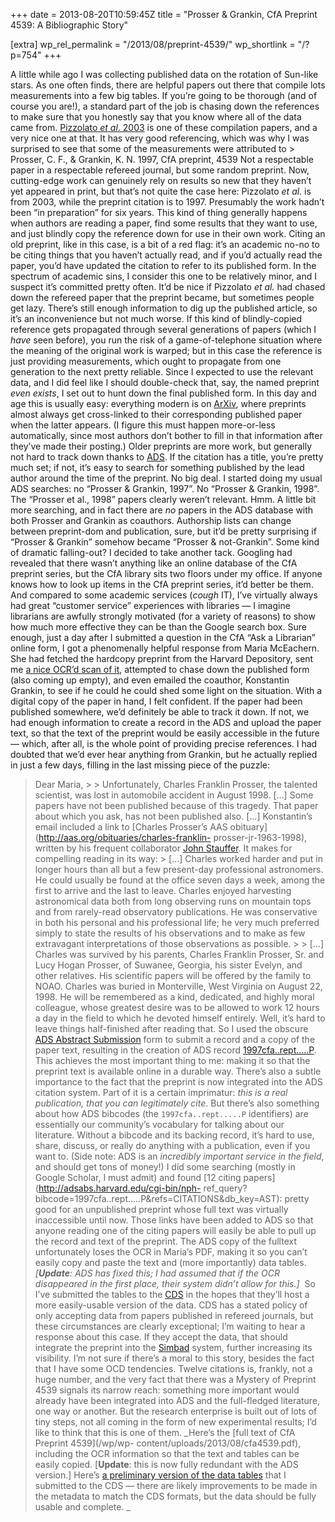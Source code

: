+++
date = 2013-08-20T10:59:45Z
title = "Prosser & Grankin, CfA Preprint 4539: A Bibliographic Story"

[extra]
wp_rel_permalink = "/2013/08/preprint-4539/"
wp_shortlink = "/?p=754"
+++

A little while ago I was collecting published data on the rotation of Sun-like
stars. As one often finds, there are helpful papers out there that compile
lots measurements into a few big tables. If you’re going to be thorough (and
of course you are!), a standard part of the job is chasing down the references
to make sure that you honestly say that you know where all of the data came
from. [Pizzolato _et al_. 2003](http://dx.doi.org/10.1051/0004-6361:20021560)
is one of these compilation papers, and a very nice one at that. It has very
good referencing, which was why I was surprised to see that some of the
measurements were attributed to  > Prosser, C. F., & Grankin, K. N. 1997, CfA
preprint, 4539  Not a respectable paper in a respectable refereed journal, but
some random preprint. Now, cutting-edge work can genuinely rely on results so
new that they haven’t yet appeared in print, but that’s not quite the case
here: Pizzolato _et al._ is from 2003, while the preprint citation is to 1997.
Presumably the work hadn’t been “in preparation” for six years.  This kind of
thing generally happens when authors are reading a paper, find some results
that they want to use, and just blindly copy the reference down for use in
their own work. Citing an old preprint, like in this case, is a bit of a red
flag: it’s an academic no-no to be citing things that you haven’t actually
read, and if you’d actually read the paper, you’d have updated the citation to
refer to its published form.  In the spectrum of academic sins, I consider
this one to be relatively minor, and I suspect it’s committed pretty often.
It’d be nice if Pizzolato _et al._ had chased down the refereed paper that the
preprint became, but sometimes people get lazy. There’s still enough
information to dig up the published article, so it’s an inconvenience but not
much worse. If this kind of blindly-copied reference gets propagated through
several generations of papers (which I _have_ seen before), you run the risk
of a game-of-telephone situation where the meaning of the original work is
warped; but in this case the reference is just providing measurements, which
ought to propagate from one generation to the next pretty reliable.  Since I
expected to use the relevant data, and I did feel like I should double-check
that, say, the named preprint _even exists_, I set out to hunt down the final
published form. In this day and age this is usually easy: everything modern is
on [ArXiv](http://arxiv.org/ "Fixing erroneous “Insufficient storage
available” errors on Android"), where preprints almost always get cross-linked
to their corresponding published paper when the latter appears. (I figure this
must happen more-or-less automatically, since most authors don’t bother to
fill in that information after they’ve made their posting.) Older preprints
are more work, but generally not hard to track down thanks to
[ADS](http://adsabs.harvard.edu/). If the citation has a title, you’re pretty
much set; if not, it’s easy to search for something published by the lead
author around the time of the preprint. No big deal.  I started doing my usual
ADS searches: no “Prosser & Grankin, 1997”. No “Prosser & Grankin, 1998”. The
“Prosser et al., 1998” papers clearly weren’t relevant. Hmm. A little bit more
searching, and in fact there are _no_ papers in the ADS database with both
Prosser and Grankin as coauthors. Authorship lists can change between
preprint-dom and publication, sure, but it’d be pretty surprising if “Prosser
& Grankin” somehow became “Prosser & not-Grankin”. Some kind of dramatic
falling-out?  I decided to take another tack. Googling had revealed that there
wasn’t anything like an online database of the CfA preprint series, but the
CfA library sits two floors under my office. If anyone knows how to look up
items in the CfA preprint series, it’d better be them. And compared to some
academic services (_cough_ IT), I’ve virtually always had great “customer
service” experiences with libraries — I imagine librarians are awfully
strongly motivated (for a variety of reasons) to show how much more effective
they can be than the Google search box.  Sure enough, just a day after I
submitted a question in the CfA “Ask a Librarian” online form, I got a
phenomenally helpful response from Maria McEachern. She had fetched the
hardcopy preprint from the Harvard Depository, sent me [a nice OCR’d scan of
it](/wp/wp-content/uploads/2013/08/cfa4539.pdf), attempted to chase down the
published form (also coming up empty), and even emailed the coauthor,
Konstantin Grankin, to see if he could he could shed some light on the
situation.  With a digital copy of the paper in hand, I felt confident. If the
paper had been published somewhere, we’d definitely be able to track it down.
If not, we had enough information to create a record in the ADS and upload the
paper text, so that the text of the preprint would be easily accessible in the
future — which, after all, is the whole point of providing precise references.
I had doubted that we’d ever hear anything from Grankin, but he actually
replied in just a few days, filling in the last missing piece of the puzzle:
> Dear Maria, >  > Unfortunately, Charles Franklin Prosser, the talented
scientist, was lost in automobile accident in August 1998. \[…\] Some papers
have not been published because of this tragedy. That paper about which you
ask, has not been published also. \[…\]  Konstantin’s email included a link to
[Charles Prosser’s AAS obituary](http://aas.org/obituaries/charles-franklin-
prosser-jr-1963-1998), written by his frequent collaborator [John
Stauffer](http://web.ipac.caltech.edu/staff/stauffer/). It makes for
compelling reading in its way:  > \[…\] Charles worked harder and put in
longer hours than all but a few present-day professional astronomers. He could
usually be found at the office seven days a week, among the first to arrive
and the last to leave. Charles enjoyed harvesting astronomical data both from
long observing runs on mountain tops and from rarely-read observatory
publications. He was conservative in both his personal and his professional
life; he very much preferred simply to state the results of his observations
and to make as few extravagant interpretations of those observations as
possible. >  > \[…\] Charles was survived by his parents, Charles Franklin
Prosser, Sr. and Lucy Hogan Prosser, of Suwanee, Georgia, his sister Evelyn,
and other relatives. His scientific papers will be offered by the family to
NOAO. Charles was buried in Monterville, West Virginia on August 22, 1998. He
will be remembered as a kind, dedicated, and highly moral colleague, whose
greatest desire was to be allowed to work 12 hours a day in the field to which
he devoted himself entirely.  Well, it’s hard to leave things half-finished
after reading that. So I used the obscure [ADS Abstract
Submission](http://adsabs.harvard.edu/adsfeedback/submit_abstract.html) form
to submit a record and a copy of the paper text, resulting in the creation of
ADS record
[1997cfa..rept…..P](http://adsabs.harvard.edu/abs/1997cfa..rept.....P). This
achieves the most important thing to me: making it so that the preprint text
is available online in a durable way. There’s also a subtle importance to the
fact that the preprint is now integrated into the ADS citation system. Part of
it is a certain imprimatur: _this is a real publication, that you can
legitimately cite_. But there’s also something about how ADS bibcodes (the
`1997cfa..rept.....P` identifiers) are essentially our community’s vocabulary
for talking about our literature. Without a bibcode and its backing record,
it’s hard to use, share, discuss, or really do anything with a publication,
even if you want to. (Side note: ADS is an _incredibly important service in
the field_, and should get tons of money!)  I did some searching (mostly in
Google Scholar, I must admit) and found [12 citing
papers](http://adsabs.harvard.edu/cgi-bin/nph-
ref_query?bibcode=1997cfa..rept.....P&refs=CITATIONS&db_key=AST): pretty good
for an unpublished preprint whose full text was virtually inaccessible until
now. Those links have been added to ADS so that anyone reading one of the
citing papers will easily be able to pull up the record and text of the
preprint.  The ADS copy of the fulltext unfortunately loses the OCR in Maria’s
PDF, making it so you can’t easily copy and paste the text and (more
importantly) data tables. _\[**Update**: ADS has fixed this; I had assumed
that if the OCR disappeared in the first place, their system didn’t allow for
this.\]_  So I’ve submitted the tables to the [CDS](http://cds.u-strasbg.fr/)
in the hopes that they’ll host a more easily-usable version of the data. CDS
has a stated policy of only accepting data from papers published in refereed
journals, but these circumstances are clearly exceptional; I’m waiting to hear
a response about this case. If they accept the data, that should integrate the
preprint into the [Simbad](http://simbad.u-strasbg.fr/simbad) system, further
increasing its visibility.  I’m not sure if there’s a moral to this story,
besides the fact that I have some OCD tendencies. Twelve citations is,
frankly, not a huge number, and the very fact that there was a Mystery of
Preprint 4539 signals its narrow reach: something more important would already
have been integrated into ADS and the full-fledged literature, one way or
another. But the research enterprise is built out of lots of tiny steps, not
all coming in the form of new experimental results; I’d like to think that
this is one of them.  _Here’s the [full text of CfA Preprint 4539](/wp/wp-
content/uploads/2013/08/cfa4539.pdf), including the OCR information so that
the text and tables can be easily copied. \[**Update**: this is now fully
redundant with the ADS version.\] Here’s [a preliminary version of the data
tables](/wp/wp-content/uploads/2013/08/cfa4539-data-preliminary.tar.gz) that I
submitted to the CDS — there are likely improvements to be made in the
metadata to match the CDS formats, but the data should be fully usable and
complete.   _
